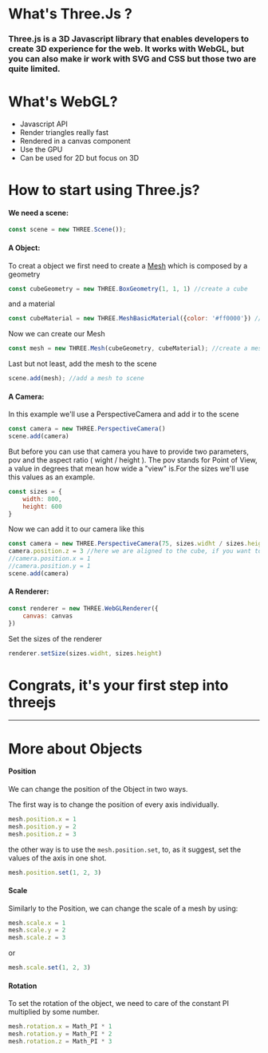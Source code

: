 <h1>What's Three.Js ?</h1>

<h3>Three.js is a 3D Javascript library that enables developers to create 3D experience for the web. It works with WebGL, but you can also make ir work with SVG and CSS but those two are quite limited.</h3>


<h1>What's WebGL?</h1>

- Javascript API
- Render triangles really fast
- Rendered in a canvas component
- Use the GPU
- Can be used for 2D but focus on 3D

<h1>How to start using Three.js?</h1>

<h4>We need a scene:</h4>

```js
const scene = new THREE.Scene());
```

<h4>A Object:</h4>

To creat a object we first need to create a [Mesh](https://threejs.org/docs/#api/en/objects/Mesh) which is composed by a geometry 

```js
const cubeGeometry = new THREE.BoxGeometry(1, 1, 1) //create a cube
```
and a material

```js
const cubeMaterial = new THREE.MeshBasicMaterial({color: '#ff0000'}) //red
```

Now we can create our Mesh

```js
const mesh = new THREE.Mesh(cubeGeometry, cubeMaterial); //create a mesh
```

Last but not least, add the mesh to the scene

```js
scene.add(mesh); //add a mesh to scene
```
<h4>A Camera:</h4>

In this example we'll use a PerspectiveCamera and add ir to the scene

```js
const camera = new THREE.PerspectiveCamera()
scene.add(camera)
```

But before you can use that camera you have to provide two parameters, pov and the aspect ratio ( wight / height ). The pov stands for Point of View, a value in degrees that mean how wide a "view" is.For the sizes we'll use this values as an example.

```js
const sizes = {
    width: 800,
    height: 600
}
```
Now we can add it to our camera like this

```js
const camera = new THREE.PerspectiveCamera(75, sizes.widht / sizes.height)
camera.position.z = 3 //here we are aligned to the cube, if you want to check if it's actually a cube. uncomment the next code
//camera.position.x = 1
//camera.position.y = 1
scene.add(camera)
```
<h4>A Renderer:</h4>

```js
const renderer = new THREE.WebGLRenderer({
    canvas: canvas
})
```
Set the sizes of the renderer

```js
renderer.setSize(sizes.widht, sizes.height)
```
<h1>Congrats, it's your first step into threejs</h1>

<hr/>

<h1>More about Objects</h1>

<h4>Position</h4>

We can change the position of the Object in two ways.

The first way is to change the position of every axis individually.


```js
mesh.position.x = 1
mesh.position.y = 2
mesh.position.z = 3
```

the other way is to use the `mesh.position.set`, to, as it suggest, set the values of the axis in one shot.

```js
mesh.position.set(1, 2, 3)
```
<h4>Scale</h4>

Similarly to the Position, we can change the scale of a mesh by using:

```js
mesh.scale.x = 1
mesh.scale.y = 2
mesh.scale.z = 3
```
or

```js
mesh.scale.set(1, 2, 3)
```
<h4>Rotation</h4>

To set the rotation of the object, we need to care of the constant PI multiplied by some number.

```js
mesh.rotation.x = Math_PI * 1
mesh.rotation.y = Math_PI * 2
mesh.rotation.z = Math_PI * 3
```
